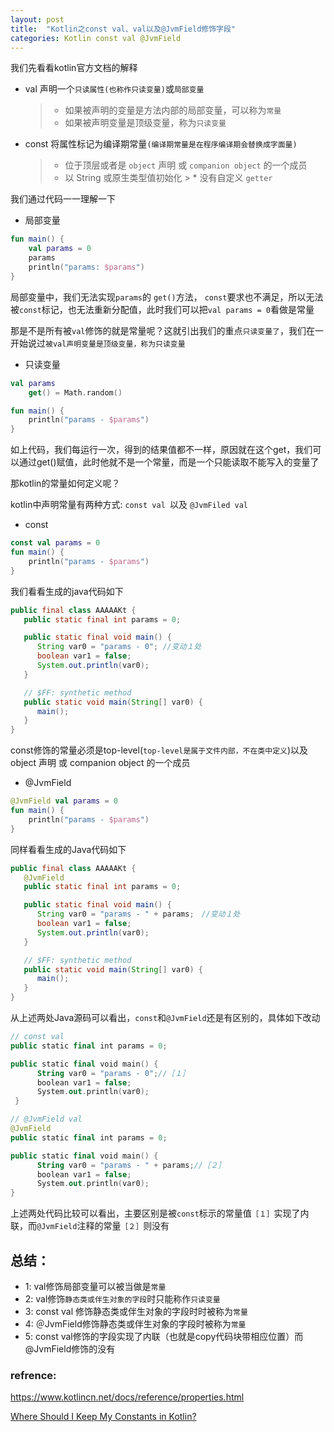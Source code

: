 ```yaml
---
layout: post
title:  "Kotlin之const val、val以及@JvmField修饰字段"
categories: Kotlin const val @JvmField
---
```

我们先看看kotlin官方文档的解释

* val 声明一个`只读属性(也称作只读变量)`或`局部变量`

	> * 如果被声明的变量是方法内部的局部变量，可以称为`常量`
	> * 如果被声明变量是顶级变量，称为`只读变量`

* const 将属性标记为编译期常量`(编译期常量是在程序编译期会替换成字面量)`
	
	> * 位于顶层或者是 `object` 声明 或 `companion object` 的一个成员
	> * 以 String 或原生类型值初始化
        > * 没有自定义 `getter`


我们通过代码一一理解一下

* 局部变量

```kotlin
fun main() {
	val params = 0
	params
	println("params: $params")
}
```
局部变量中，我们无法实现`params`的 `get()`方法， `const`要求也不满足，所以无法被`const`标记，也无法重新分配值，此时我们可以把`val params = 0`看做是常量

那是不是所有被`val`修饰的就是常量呢？这就引出我们的重点`只读变量了`，我们在一开始说过`被val声明变量是顶级变量，称为只读变量`


* 只读变量

```kotlin
val params
    get() = Math.random()

fun main() {
	println("params - $params")
}
```
如上代码，我们每运行一次，得到的结果值都不一样，原因就在这个get，我们可以通过get()赋值，此时他就不是一个常量，而是一个只能读取不能写入的变量了

那kotlin的常量如何定义呢？

kotlin中声明常量有两种方式: `const val `以及 `@JvmFiled val` 

* const
```kotlin
const val params = 0
fun main() {
	println("params - $params")
}
```
我们看看生成的java代码如下
```java
public final class AAAAAKt {
   public static final int params = 0;

   public static final void main() {
      String var0 = "params - 0"; //变动１处
      boolean var1 = false;
      System.out.println(var0);
   }

   // $FF: synthetic method
   public static void main(String[] var0) {
      main();
   }
}
```
const修饰的常量必须是top-level(`top-level是属于文件内部，不在类中定义`)以及object 声明 或 companion object 的一个成员

* @JvmField
```kotlin
@JvmField val params = 0
fun main() {
    println("params - $params")
}
```
同样看看生成的Java代码如下
```java
public final class AAAAAKt {
   @JvmField
   public static final int params = 0;

   public static final void main() {
      String var0 = "params - " + params;　//变动１处
      boolean var1 = false;
      System.out.println(var0);
   }

   // $FF: synthetic method
   public static void main(String[] var0) {
      main();
   }
}
```
从上述两处Java源码可以看出，`const`和`@JvmField`还是有区别的，具体如下改动
```kotlin
// const val
public static final int params = 0;

public static final void main() {
      String var0 = "params - 0";//［１］
      boolean var1 = false;
      System.out.println(var0);
 }

// @JvmField val
@JvmField
public static final int params = 0;

public static final void main() {
      String var0 = "params - " + params;//［２］
      boolean var1 = false;
      System.out.println(var0);
}

```
上述两处代码比较可以看出，主要区别是被`const`标示的常量值`［１］`实现了内联，而`@JvmField`注释的常量`［２］`则没有

## 总结：
* 1: val修饰局部变量可以被当做是`常量`
* 2: val修饰`静态类或伴生对象的字段`时只能称作`只读变量`
* 3: const val 修饰静态类或伴生对象的字段时时被称为`常量`
* 4: ＠JvmField修饰静态类或伴生对象的字段时被称为`常量`
* 5: const val修饰的字段实现了内联（也就是copy代码块带相应位置）而@JvmField修饰的没有


### refrence: 

https://www.kotlincn.net/docs/reference/properties.html


[Where Should I Keep My Constants in Kotlin?](https://blog.egorand.me/where-do-i-put-my-constants-in-kotlin/)
